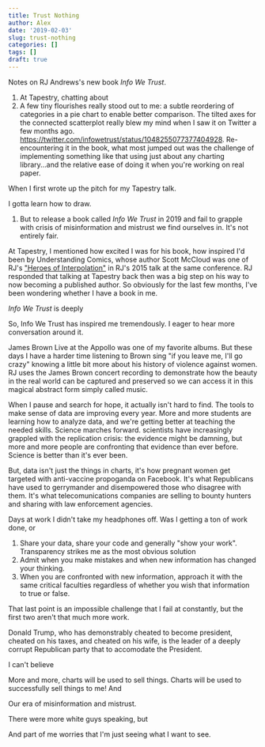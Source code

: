 ```yaml
---
title: Trust Nothing
author: Alex
date: '2019-02-03'
slug: trust-nothing
categories: []
tags: []
draft: true
---
```


Notes on RJ Andrews's new book *Info We Trust*.

1. At Tapestry, chatting about
1. A few tiny flourishes really stood out to me: a subtle reordering of categories in a pie chart to enable better comparison. The tilted axes for the connected scatterplot really blew my mind when I saw it on Twitter a few months ago. https://twitter.com/infowetrust/status/1048255077377404928.  Re-encountering it in the book, what most jumped out was the challenge of implementing something like that using just about any charting library...and the relative ease of doing it when you're working on real paper.

When I first wrote up the pitch for my Tapestry talk.

I gotta learn how to draw.

1. But to release a book called *Info We Trust* in 2019 and fail to grapple with crisis of misinformation and mistrust we find ourselves in.  It's not entirely fair.

At Tapestry, I mentioned how excited I was for his book, how inspired I'd been by Understanding Comics, whose author Scott McCloud was one of RJ's ["Heroes of Interpolation"](https://www.youtube.com/watch?v=IVBH1TcNoI0) in RJ's 2015 talk at the same conference.  RJ responded that talking at Tapestry back then was a big step on his way to now becoming a published author. So obviously for the last few months, I've been wondering whether I have a book in me.

*Info We Trust* is deeply

So, Info We Trust has inspired me tremendously. I eager to hear more conversation around it.

James Brown Live at the Appollo was one of my favorite albums. But these days I have a harder time listening to Brown sing "if you leave me, I'll go crazy" knowing a little bit more about his history of violence against women. RJ uses the James Brown concert recording to demonstrate how the beauty in the real world can be captured and preserved so we can access it in this magical abstract form simply called music.

When I pause and search for hope, it actually isn't hard to find. The tools to make sense of data are improving every year. More and more students are learning how to analyze data, and we're getting better at teaching the needed skills. Science marches forward. scientists have increasingly grappled with the replication crisis: the evidence might be damning, but more and more people are confronting that evidence than ever before. Science is better than it's ever been.

But, data isn't just the things in charts, it's how pregnant women get targeted with anti-vaccine propoganda on Facebook. It's what Republicans have used to gerrymander and disempowered those who disagree with them. It's what telecomunications companies are selling to bounty hunters and sharing with law enforcement agencies.

Days at work I didn't take my headphones off.  Was I getting a ton of work done, or 


1. Share your data, share your code and generally "show your work". Transparency strikes me as the most obvious solution
1. Admit when you make mistakes and when new information has changed your thinking.
1. When you are confronted with new information, approach it with the same critical faculties regardless of whether you wish that information to true or false.



That last point is an impossible challenge that I fail at constantly, but the first two aren't that much more work.

Donald Trump, who has demonstrably cheated to become president, cheated on his taxes, and cheated on his wife, is the leader of a deeply corrupt Republican party that to accomodate the President.

I can't believe 


More and more, charts will be used to sell things. Charts will be used to successfully sell things to me! And 

Our era of misinformation and mistrust.

There were more white guys speaking, but 

And part of me worries that I'm just seeing what I want to see.
